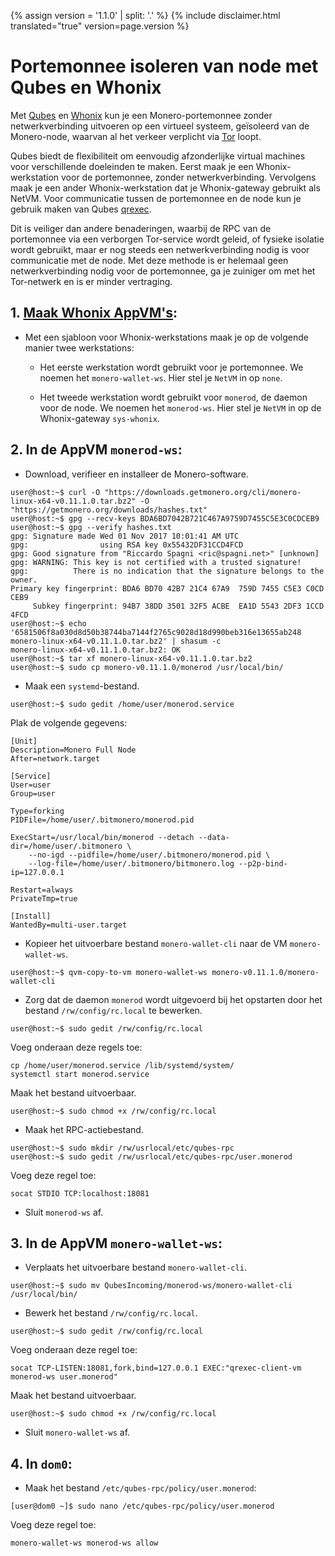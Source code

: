 {% assign version = '1.1.0' | split: '.' %}
{% include disclaimer.html translated="true" version=page.version %}
# Portemonnee isoleren van node met Qubes en Whonix

Met [Qubes](https://qubes-os.org) en [Whonix](https://whonix.org) kun je een Monero-portemonnee zonder netwerkverbinding uitvoeren op een virtueel systeem, geïsoleerd van de Monero-node, waarvan al het verkeer verplicht via [Tor](https://torproject.org) loopt.

Qubes biedt de flexibiliteit om eenvoudig afzonderlijke virtual machines voor verschillende doeleinden te maken. Eerst maak je een Whonix-werkstation voor de portemonnee, zonder netwerkverbinding. Vervolgens maak je een ander Whonix-werkstation dat je Whonix-gateway gebruikt als NetVM. Voor communicatie tussen de portemonnee en de node kun je gebruik maken van Qubes [qrexec](https://www.qubes-os.org/doc/qrexec3/).

Dit is veiliger dan andere benaderingen, waarbij de RPC van de portemonnee via een verborgen Tor-service wordt geleid, of fysieke isolatie wordt gebruikt, maar er nog steeds een netwerkverbinding nodig is voor communicatie met de node. Met deze methode is er helemaal geen netwerkverbinding nodig voor de portemonnee, ga je zuiniger om met het Tor-netwerk en is er minder vertraging.


## 1. [Maak Whonix AppVM's](https://www.whonix.org/wiki/Qubes/Install):

+ Met een sjabloon voor Whonix-werkstations maak je op de volgende manier twee werkstations:

  - Het eerste werkstation wordt gebruikt voor je portemonnee. We noemen het `monero-wallet-ws`. Hier stel je `NetVM` in op `none`.

  - Het tweede werkstation wordt gebruikt voor `monerod`, de daemon voor de node. We noemen het `monerod-ws`. Hier stel je `NetVM` in op de Whonix-gateway `sys-whonix`.

## 2. In de AppVM `monerod-ws`:

+ Download, verifieer en installeer de Monero-software.

```
user@host:~$ curl -O "https://downloads.getmonero.org/cli/monero-linux-x64-v0.11.1.0.tar.bz2" -O "https://getmonero.org/downloads/hashes.txt"
user@host:~$ gpg --recv-keys BDA6BD7042B721C467A9759D7455C5E3C0CDCEB9
user@host:~$ gpg --verify hashes.txt
gpg: Signature made Wed 01 Nov 2017 10:01:41 AM UTC
gpg:                using RSA key 0x55432DF31CCD4FCD
gpg: Good signature from "Riccardo Spagni <ric@spagni.net>" [unknown]
gpg: WARNING: This key is not certified with a trusted signature!
gpg:          There is no indication that the signature belongs to the owner.
Primary key fingerprint: BDA6 BD70 42B7 21C4 67A9  759D 7455 C5E3 C0CD CEB9
     Subkey fingerprint: 94B7 38DD 3501 32F5 ACBE  EA1D 5543 2DF3 1CCD 4FCD
user@host:~$ echo '6581506f8a030d8d50b38744ba7144f2765c9028d18d990beb316e13655ab248  monero-linux-x64-v0.11.1.0.tar.bz2' | shasum -c
monero-linux-x64-v0.11.1.0.tar.bz2: OK
user@host:~$ tar xf monero-linux-x64-v0.11.1.0.tar.bz2
user@host:~$ sudo cp monero-v0.11.1.0/monerod /usr/local/bin/
```
+ Maak een `systemd`-bestand.

```
user@host:~$ sudo gedit /home/user/monerod.service
```

Plak de volgende gegevens:

```
[Unit]
Description=Monero Full Node
After=network.target

[Service]
User=user
Group=user

Type=forking
PIDFile=/home/user/.bitmonero/monerod.pid

ExecStart=/usr/local/bin/monerod --detach --data-dir=/home/user/.bitmonero \
    --no-igd --pidfile=/home/user/.bitmonero/monerod.pid \
    --log-file=/home/user/.bitmonero/bitmonero.log --p2p-bind-ip=127.0.0.1

Restart=always
PrivateTmp=true

[Install]
WantedBy=multi-user.target
```

+ Kopieer het uitvoerbare bestand `monero-wallet-cli` naar de VM `monero-wallet-ws`.

```
user@host:~$ qvm-copy-to-vm monero-wallet-ws monero-v0.11.1.0/monero-wallet-cli
```

+ Zorg dat de daemon `monerod` wordt uitgevoerd bij het opstarten door het bestand `/rw/config/rc.local` te bewerken.

```
user@host:~$ sudo gedit /rw/config/rc.local
```

Voeg onderaan deze regels toe:

```
cp /home/user/monerod.service /lib/systemd/system/
systemctl start monerod.service
```

Maak het bestand uitvoerbaar.

```
user@host:~$ sudo chmod +x /rw/config/rc.local
```

+ Maak het RPC-actiebestand.

```
user@host:~$ sudo mkdir /rw/usrlocal/etc/qubes-rpc
user@host:~$ sudo gedit /rw/usrlocal/etc/qubes-rpc/user.monerod
```

Voeg deze regel toe:

```
socat STDIO TCP:localhost:18081
```

+ Sluit `monerod-ws` af.

## 3. In de AppVM `monero-wallet-ws`:

+ Verplaats het uitvoerbare bestand `monero-wallet-cli`.

```
user@host:~$ sudo mv QubesIncoming/monerod-ws/monero-wallet-cli /usr/local/bin/
```

+ Bewerk het bestand `/rw/config/rc.local`.

```
user@host:~$ sudo gedit /rw/config/rc.local
```

Voeg onderaan deze regel toe:

```
socat TCP-LISTEN:18081,fork,bind=127.0.0.1 EXEC:"qrexec-client-vm monerod-ws user.monerod"
```

Maak het bestand uitvoerbaar.

```
user@host:~$ sudo chmod +x /rw/config/rc.local
```

+ Sluit `monero-wallet-ws` af.

## 4. In `dom0`:

+ Maak het bestand `/etc/qubes-rpc/policy/user.monerod`:

```
[user@dom0 ~]$ sudo nano /etc/qubes-rpc/policy/user.monerod
```

Voeg deze regel toe:

```
monero-wallet-ws monerod-ws allow
```
